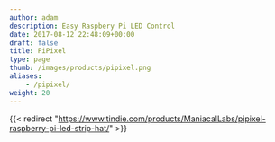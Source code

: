 ```yaml
---
author: adam
description: Easy Raspbery Pi LED Control
date: 2017-08-12 22:48:09+00:00
draft: false
title: PiPixel
type: page
thumb: /images/products/pipixel.png
aliases:
    - /pipixel/
weight: 20
---
```


{{< redirect "https://www.tindie.com/products/ManiacalLabs/pipixel-raspberry-pi-led-strip-hat/" >}}
